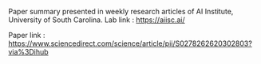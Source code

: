 Paper summary presented in weekly research articles of AI Institute, University of South Carolina. 
Lab link : https://aiisc.ai/

Paper link : https://www.sciencedirect.com/science/article/pii/S0278262620302803?via%3Dihub
